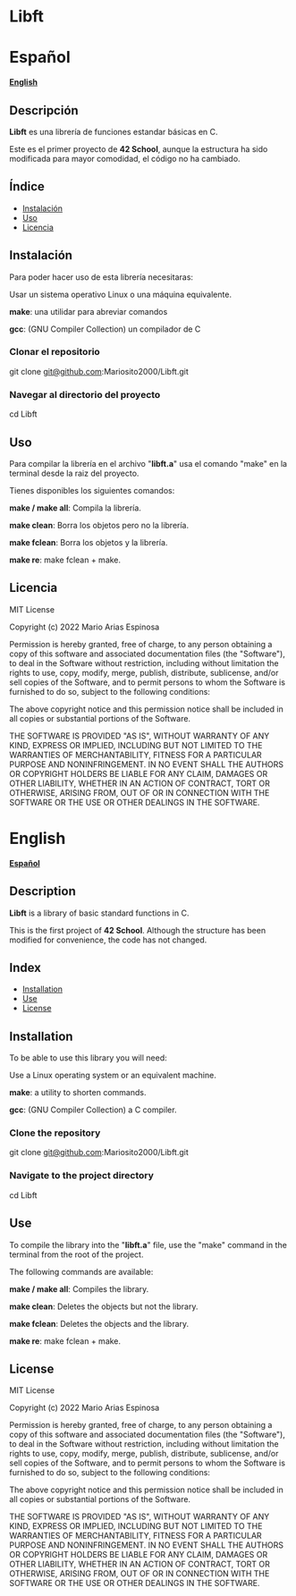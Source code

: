 # Libft

# Español

[**English**](#English)

## Descripción
**Libft** es una librería de funciones estandar básicas en C.

Este es el primer proyecto de **42 School**, aunque la estructura ha sido modificada para mayor comodidad, el código no ha cambiado.

## Índice
- [Instalación](#instalación)
- [Uso](#uso)
- [Licencia](#licencia)

## Instalación
Para poder hacer uso de esta librería necesitaras:

Usar un sistema operativo Linux o una máquina equivalente.

**make**: una utilidar para abreviar comandos

**gcc**: (GNU Compiler Collection) un compilador de C

### Clonar el repositorio
git clone git@github.com:Mariosito2000/Libft.git

### Navegar al directorio del proyecto
cd Libft

## Uso
Para compilar la librería en el archivo "**libft.a**" usa el comando "make" en la terminal desde la raiz del proyecto.

Tienes disponibles los siguientes comandos:

**make / make all**:
Compila la librería.

**make clean**:
Borra los objetos pero no la librería.

**make fclean**:
Borra los objetos y la librería.

**make re**:
make fclean + make.

## Licencia
MIT License

Copyright (c) 2022 Mario Arias Espinosa

Permission is hereby granted, free of charge, to any person obtaining a copy
of this software and associated documentation files (the "Software"), to deal
in the Software without restriction, including without limitation the rights
to use, copy, modify, merge, publish, distribute, sublicense, and/or sell
copies of the Software, and to permit persons to whom the Software is
furnished to do so, subject to the following conditions:

The above copyright notice and this permission notice shall be included in all
copies or substantial portions of the Software.

THE SOFTWARE IS PROVIDED "AS IS", WITHOUT WARRANTY OF ANY KIND, EXPRESS OR
IMPLIED, INCLUDING BUT NOT LIMITED TO THE WARRANTIES OF MERCHANTABILITY,
FITNESS FOR A PARTICULAR PURPOSE AND NONINFRINGEMENT. IN NO EVENT SHALL THE
AUTHORS OR COPYRIGHT HOLDERS BE LIABLE FOR ANY CLAIM, DAMAGES OR OTHER
LIABILITY, WHETHER IN AN ACTION OF CONTRACT, TORT OR OTHERWISE, ARISING FROM,
OUT OF OR IN CONNECTION WITH THE SOFTWARE OR THE USE OR OTHER DEALINGS IN THE
SOFTWARE.

# English

[**Español**](#Español)

## Description
**Libft** is a library of basic standard functions in C.

This is the first project of **42 School**. Although the structure has been modified for convenience, the code has not changed.

## Index
- [Installation](#installation)
- [Use](#use)
- [License](#license)

## Installation
To be able to use this library you will need:

Use a Linux operating system or an equivalent machine.

**make**: a utility to shorten commands.

**gcc**: (GNU Compiler Collection) a C compiler.

### Clone the repository
git clone git@github.com:Mariosito2000/Libft.git

### Navigate to the project directory
cd Libft

## Use
To compile the library into the "**libft.a**" file, use the "make" command in the terminal from the root of the project.

The following commands are available:

**make / make all**:
Compiles the library.

**make clean**:
Deletes the objects but not the library.

**make fclean**:
Deletes the objects and the library.

**make re**:
make fclean + make.

## License
MIT License

Copyright (c) 2022 Mario Arias Espinosa

Permission is hereby granted, free of charge, to any person obtaining a copy
of this software and associated documentation files (the "Software"), to deal
in the Software without restriction, including without limitation the rights
to use, copy, modify, merge, publish, distribute, sublicense, and/or sell
copies of the Software, and to permit persons to whom the Software is
furnished to do so, subject to the following conditions:

The above copyright notice and this permission notice shall be included in all
copies or substantial portions of the Software.

THE SOFTWARE IS PROVIDED "AS IS", WITHOUT WARRANTY OF ANY KIND, EXPRESS OR
IMPLIED, INCLUDING BUT NOT LIMITED TO THE WARRANTIES OF MERCHANTABILITY,
FITNESS FOR A PARTICULAR PURPOSE AND NONINFRINGEMENT. IN NO EVENT SHALL THE
AUTHORS OR COPYRIGHT HOLDERS BE LIABLE FOR ANY CLAIM, DAMAGES OR OTHER
LIABILITY, WHETHER IN AN ACTION OF CONTRACT, TORT OR OTHERWISE, ARISING FROM,
OUT OF OR IN CONNECTION WITH THE SOFTWARE OR THE USE OR OTHER DEALINGS IN THE
SOFTWARE.